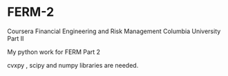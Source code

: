 # FERM-2

Coursera Financial Engineering and Risk Management Columbia University Part II

My python work for FERM Part 2

cvxpy , scipy and numpy libraries are needed.

